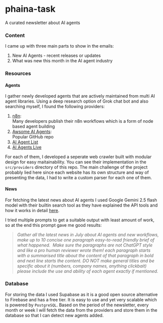 # phaina-task
A curated newsletter about AI agents

### Content
I came up with three main parts to show in the emails:
1. New AI Agents - recent releases or updates
2. What was new this month in the AI agent industry


### Resources
#### Agents
I gather newly developed agents that are actively maintained
from multi AI agent libraries.
Using a deep research option of Grok chat bot and also searching myself, I found the following providers:

1. [n8n](https://n8n.io/workflows/):\
Many developers publish their n8n workflows which is a form of node based agent building
2. [Awsome AI Agents](https://github.com/e2b-dev/awesome-ai-agents):\
Popular GitHub repo
3. [AI Agent List](https://aiagentslist.com/?sort=createdAt.desc)
4. [AI Agents Live](https://aiagentslive.com/agents/2)

For each of them, I developed a seperate web crawler built with modular design for easy maitainability.
You can see their implementation in the `src/providers` directory of this repo.
The main challenge of the project probably lied here since each website has its own structure and way of presenting the data, I had to write a custom parser for each one of them.

#### News
For fetching the latest news about AI agents I used Google Gemini 2.5 flash model with their builtin search tool as they have explained the API tools and how it works in detail [here](https://ai.google.dev/gemini-api/docs/google-search).

I tried multiple prompts to get a suitable output with least amount of work, so at the end this prompt gave me good results:
> *Gather all the latest news in July about AI agents and new workflows, make up to 10 concise one paragraph easy-to-read friendly brief of what happened. 
Make sure the paragraphs are not ChatGPT style and like a pro human reviewer wrote them! each paragraph starts with a summarised title about the content of that paragraph in bold and next line starts the content. DO NOT make general titles and be specific about it (numbers, company names, anything clickbait)
please include the use and ability of each agent exactly if mentioned.*


### Database
For storing the data I used Supabase as it is a good open source alternative to Firebase and has a free tier. It is easy to use and yet very scalable which is powered by `PostgreSQL`.
Based on the period of the newsletter, every month or week I will fetch the data from the providers and store them in the database so that I can detect new agents added.